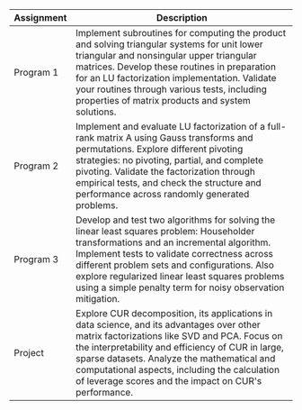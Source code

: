 | Assignment  | Description                                                                                                                                                                                                                                                                                                                                            |
|-------------|--------------------------------------------------------------------------------------------------------------------------------------------------------------------------------------------------------------------------------------------------------------------------------------------------------------------------------------------------------|
| Program 1   | Implement subroutines for computing the product and solving triangular systems for unit lower triangular and nonsingular upper triangular matrices. Develop these routines in preparation for an LU factorization implementation. Validate your routines through various tests, including properties of matrix products and system solutions.           |
| Program 2   | Implement and evaluate LU factorization of a full-rank matrix A using Gauss transforms and permutations. Explore different pivoting strategies: no pivoting, partial, and complete pivoting. Validate the factorization through empirical tests, and check the structure and performance across randomly generated problems.                            |
| Program 3   | Develop and test two algorithms for solving the linear least squares problem: Householder transformations and an incremental algorithm. Implement tests to validate correctness across different problem sets and configurations. Also explore regularized linear least squares problems using a simple penalty term for noisy observation mitigation. |
| Project     | Explore CUR decomposition, its applications in data science, and its advantages over other matrix factorizations like SVD and PCA. Focus on the interpretability and efficiency of CUR in large, sparse datasets. Analyze the mathematical and computational aspects, including the calculation of leverage scores and the impact on CUR's performance.   |

